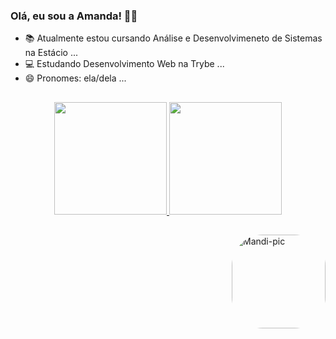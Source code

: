 ### Olá, eu sou a Amanda! 👾👋

- 📚 Atualmente estou cursando Análise e Desenvolvimeneto de Sistemas na Estácio ...
- 💻 Estudando Desenvolvimento Web na Trybe ...
- 😄 Pronomes: ela/dela ...

##

<div align="center">
  <a href="https://github.com/mandioquynha">
  <img height="180em" src="https://github-readme-stats.vercel.app/api?username=mandioquynha&show_icons=true&theme=synthwave&include_all_commits=true&count_private=true"/>
  <img height="180em" src="https://github-readme-stats.vercel.app/api/top-langs/?username=mandioquynha&layout=compact&langs_count=7&theme=synthwave"/>
</div>

  ##
  
 <div>
   <img align="right" alt="Mandi-pic" height="150" style="border-radius:50px;"
 src="https://picrew.me/shareImg/org/202205/338224_TPvSkNvI.png">
</div>
